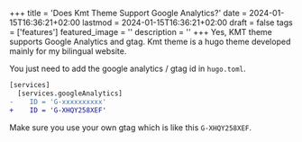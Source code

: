 +++
title = 'Does Kmt Theme Support Google Analytics?'
date = 2024-01-15T16:36:21+02:00
lastmod = 2024-01-15T16:36:21+02:00
draft = false
tags = ['features']
featured_image = ''
description = ''
+++
Yes, KMT theme supports Google Analytics and gtag. Kmt theme is a hugo theme developed mainly for my bilingual website.

You just need to add the google analytics / gtag id in `hugo.toml`.

```diff
[services]
  [services.googleAnalytics]
-    ID = 'G-xxxxxxxxxx'
+    ID = 'G-XHQY258XEF'
```

Make sure you use your own gtag which is like this `G-XHQY258XEF`.
